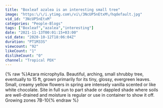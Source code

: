 ```yaml
---
title: "Boxleaf azalea is an interesting small tree"
image: "https:\/\/i.ytimg.com\/vi\/3NcUP5nEtxM\/hqdefault.jpg"
vid_id: "3NcUP5nEtxM"
categories: "People-Blogs"
tags: ["Boxleaf","azalea","interesting"]
date: "2021-11-13T00:01:15+03:00"
vid_date: "2020-10-12T18:06:04Z"
duration: "PT1M33S"
viewcount: "92"
likeCount: "1"
dislikeCount: "0"
channel: "Tropical PDX"
---
```

{% raw %}Azara microphylla.  Beautiful, arching, small shrubby tree, eventually to 15 ft, grown primarily for its tiny, glossy, evergreen leaves. Small, creamy yellow flowers in spring are intensely vanilla scented or like white chocolate. Site in full sun to part shade or dappled shade where soils are well-drained and moisture is regular or use in container to show it off. Growing zones 7B-10{% endraw %}
